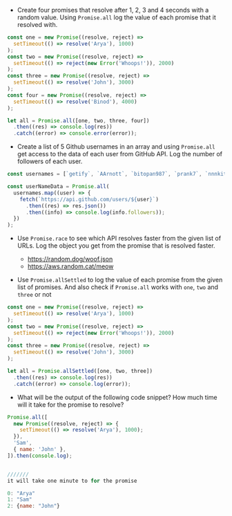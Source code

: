- Create four promises that resolve after 1, 2, 3 and 4 seconds with a random value. Using `Promise.all` log the value of each promise that it resolved with.

```js
const one = new Promise((resolve, reject) =>
  setTimeout(() => resolve('Arya'), 1000)
);
const two = new Promise((resolve, reject) =>
  setTimeout(() => reject(new Error('Whoops!')), 2000)
);
const three = new Promise((resolve, reject) =>
  setTimeout(() => resolve('John'), 3000)
);
const four = new Promise((resolve, reject) =>
  setTimeout(() => resolve('Binod'), 4000)
);

let all = Promise.all([one, two, three, four])
  .then((res) => console.log(res))
  .catch((error) => console.error(error));
```

- Create a list of 5 Github usernames in an array and using `Promise.all` get access to the data of each user from GitHub API. Log the number of followers of each user.

```js
const usernames = [`getify`, `AArnott`, `bitopan987`, `prank7`, `nnnkit`];

const userNameData = Promise.all(
  usernames.map((user) => {
    fetch(`https://api.github.com/users/${user}`)
      .then((res) => res.json())
      .then((info) => console.log(info.followers));
  })
);
```

- Use `Promise.race` to see which API resolves faster from the given list of URLs. Log the object you get from the promise that is resolved faster.

  - https://random.dog/woof.json
  - https://aws.random.cat/meow

- Use `Promise.allSettled` to log the value of each promise from the given list of promises. And also check if `Promise.all` works with `one`, `two` and `three` or not

```js
const one = new Promise((resolve, reject) =>
  setTimeout(() => resolve('Arya'), 1000)
);
const two = new Promise((resolve, reject) =>
  setTimeout(() => reject(new Error('Whoops!')), 2000)
);
const three = new Promise((resolve, reject) =>
  setTimeout(() => resolve('John'), 3000)
);

let all = Promise.allSettled([one, two, three])
  .then((res) => console.log(res))
  .catch((error) => console.log(error));
```

- What will be the output of the following code snippet? How much time will it take for the promise to resolve?

```js
Promise.all([
  new Promise((resolve, reject) => {
    setTimeout(() => resolve('Arya'), 1000);
  }),
  'Sam',
  { name: 'John' },
]).then(console.log);


///////
it will take one minute to for the promise

0: "Arya"
1: "Sam"
2: {name: "John"}
```
